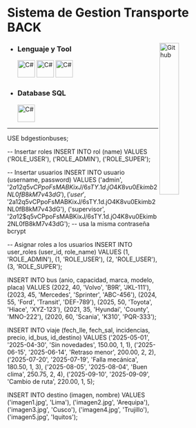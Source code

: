 # Sistema de Gestion Transporte BACK

  <img width="30%" align="right" alt="Github" src="https://user-images.githubusercontent.com/48678280/88862734-4903af80-d201-11ea-968b-9c939d88a37c.gif" />

- ### Lenguaje y Tool
  <img src="https://cdn.jsdelivr.net/gh/devicons/devicon/icons/spring/spring-original.svg" alt="C#" width="40" height="40"/>
  <img src="https://cdn.jsdelivr.net/gh/devicons/devicon/icons/java/java-original.svg" alt="C#" width="40" height="40"/>
  <img src="https://cdn.jsdelivr.net/gh/devicons/devicon/icons/git/git-original.svg" alt="C#" width="40" height="40"/>
  
- ### Database **SQL**
  <img src="https://cdn.jsdelivr.net/gh/devicons/devicon/icons/mysql/mysql-original.svg" alt="C#" width="40" height="40"/>
--------------------------------------------------------------------------------------------------------------------------------------------------------------
USE bdgestionbuses;

-- Insertar roles 
INSERT INTO rol (name) VALUES ('ROLE_USER'), ('ROLE_ADMIN'), ('ROLE_SUPER');

-- Insertar usuarios 
INSERT INTO usuario (username, password) VALUES ('admin', '$2a$12$q5vCPpoFsMABKixJ/6sTY.1d.jO4K8vu0Ekimb2NL0fB8kM7v43dG'), ('user', '$2a$12$q5vCPpoFsMABKixJ/6sTY.1d.jO4K8vu0Ekimb2NL0fB8kM7v43dG'), ('supervisor', '$2a$12$q5vCPpoFsMABKixJ/6sTY.1d.jO4K8vu0Ekimb2NL0fB8kM7v43dG'); -- usa la misma contraseña bcrypt

-- Asignar roles a los usuarios 
INSERT INTO user_roles (user_id, role_name) VALUES (1, 'ROLE_ADMIN'), (1, 'ROLE_USER'), (2, 'ROLE_USER'), (3, 'ROLE_SUPER');

INSERT INTO bus (anio, capacidad, marca, modelo, placa) 
VALUES 
(2022, 40, 'Volvo', 'B9R', 'JKL-111'),
(2023, 45, 'Mercedes', 'Sprinter', 'ABC-456'),
(2024, 55, 'Ford', 'Transit', 'DEF-789'),
(2025, 50, 'Toyota', 'Hiace', 'XYZ-123'),
(2021, 35, 'Hyundai', 'County', 'MNO-222'),
(2020, 60, 'Scania', 'K310', 'PQR-333');


INSERT INTO viaje (fech_lle, fech_sal, incidencias, precio, id_bus, id_destino) 
VALUES 
('2025-05-01', '2025-04-30', 'Sin novedades', 150.00, 1, 1),
('2025-06-15', '2025-06-14', 'Retraso menor', 200.00, 2, 2),
('2025-07-20', '2025-07-19', 'Falla mecánica', 180.50, 1, 3),
('2025-08-05', '2025-08-04', 'Buen clima', 250.75, 2, 4),
('2025-09-10', '2025-09-09', 'Cambio de ruta', 220.00, 1, 5);

INSERT INTO destino (imagen, nombre) 
VALUES 
('imagen1.jpg', 'Lima'),
('imagen2.jpg', 'Arequipa'),
('imagen3.jpg', 'Cusco'),
('imagen4.jpg', 'Trujillo'),
('imagen5.jpg', 'Iquitos');

